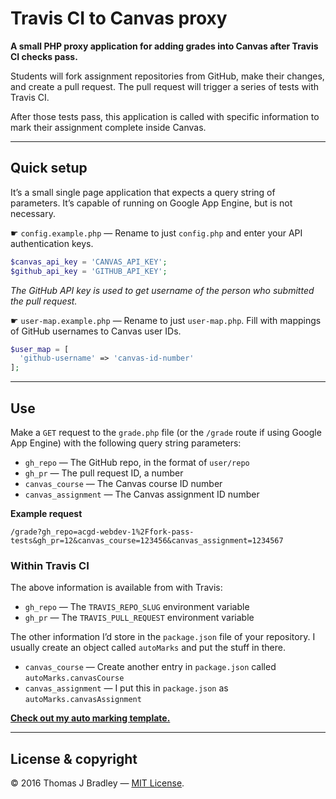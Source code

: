 # Travis CI to Canvas proxy

**A small PHP proxy application for adding grades into Canvas after Travis CI checks pass.**

Students will fork assignment repositories from GitHub, make their changes, and create a pull request. The pull request will trigger a series of tests with Travis CI.

After those tests pass, this application is called with specific information to mark their assignment complete inside Canvas.

---

## Quick setup

It’s a small single page application that expects a query string of parameters. It’s capable of running on Google App Engine, but is not necessary.

☛ `config.example.php` — Rename to just `config.php` and enter your API authentication keys.

```php
$canvas_api_key = 'CANVAS_API_KEY';
$github_api_key = 'GITHUB_API_KEY';
```

*The GitHub API key is used to get username of the person who submitted the pull request.*

☛ `user-map.example.php` — Rename to just `user-map.php`. Fill with mappings of GitHub usernames to Canvas user IDs.

```php
$user_map = [
  'github-username' => 'canvas-id-number'
];
```

---

## Use

Make a `GET` request to the `grade.php` file (or the `/grade` route if using Google App Engine) with the following query string parameters:

- `gh_repo` — The GitHub repo, in the format of `user/repo`
- `gh_pr` — The pull request ID, a number
- `canvas_course` — The Canvas course ID number
- `canvas_assignment` — The Canvas assignment ID number

**Example request**

```
/grade?gh_repo=acgd-webdev-1%2Ffork-pass-tests&gh_pr=12&canvas_course=123456&canvas_assignment=1234567
```

### Within Travis CI

The above information is available from with Travis:

- `gh_repo` — The `TRAVIS_REPO_SLUG` environment variable
- `gh_pr` — The `TRAVIS_PULL_REQUEST` environment variable

The other information I’d store in the `package.json` file of your repository. I usually create an object called `autoMarks` and put the stuff in there.

- `canvas_course` — Create another entry in `package.json` called `autoMarks.canvasCourse`
- `canvas_assignment` — I put this in `package.json` as `autoMarks.canvasAssignment`

[**Check out my auto marking template.**](https://github.com/thomasjbradley/auto-marking-template)

---

## License & copyright

© 2016 Thomas J Bradley — [MIT License](LICENSE).
